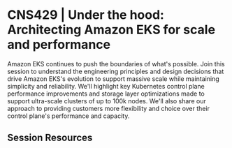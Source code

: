 # CNS429 | Under the hood: Architecting Amazon EKS for scale and performance

Amazon EKS continues to push the boundaries of what's possible. Join this session to understand the engineering principles and design decisions that drive Amazon EKS's evolution to support massive scale while maintaining simplicity and reliability. We'll highlight key Kubernetes control plane performance improvements and storage layer optimizations made to support ultra-scale clusters of up to 100k nodes. We'll also share our approach to providing customers more flexibility and choice over their control plane's performance and capacity.

## Session Resources

